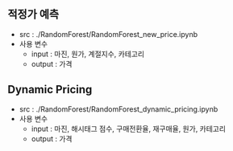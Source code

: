 ## 적정가 예측
* src : ./RandomForest/RandomForest_new_price.ipynb
* 사용 변수
  * input : 마진, 원가, 계절지수, 카테고리
  * output : 가격

## Dynamic Pricing
* src : ./RandomForest/RandomForest_dynamic_pricing.ipynb
* 사용 변수
  * input : 마진, 해시태그 점수, 구매전환율, 재구매율, 원가, 카테고리
  * output : 가격
